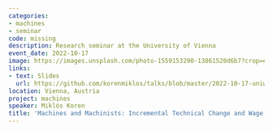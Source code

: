```yaml
---
categories:
- machines
- seminar
code: missing
description: Research seminar at the University of Vienna
event_date: 2022-10-17
image: https://images.unsplash.com/photo-1559153290-13861520d6b7?crop=entropy&cs=tinysrgb&fit=max&fm=jpg&ixid=M3w2ODAxOTV8MHwxfHJhbmRvbXx8fHx8fHx8fDE3MzI2NDM2MTd8&ixlib=rb-4.0.3&q=80&w=1080
links:
- text: Slides
  url: https://github.com/korenmiklos/talks/blob/master/2022-10-17-uniwien/README.pdf
location: Vienna, Austria
project: machines
speaker: Miklós Koren
title: 'Machines and Machinists: Incremental Technical Change and Wage Inequality'
---
```

